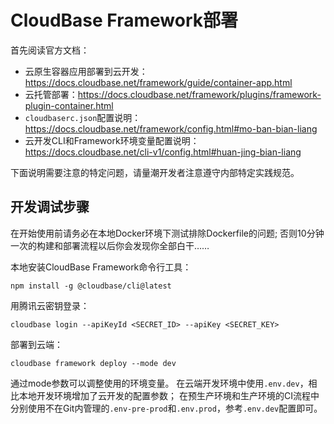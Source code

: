# CloudBase Framework部署

首先阅读官方文档：
- 云原生容器应用部署到云开发：https://docs.cloudbase.net/framework/guide/container-app.html
- 云托管部署：https://docs.cloudbase.net/framework/plugins/framework-plugin-container.html
- `cloudbaserc.json`配置说明：https://docs.cloudbase.net/framework/config.html#mo-ban-bian-liang
- 云开发CLI和Framework环境变量配置说明：https://docs.cloudbase.net/cli-v1/config.html#huan-jing-bian-liang

下面说明需要注意的特定问题，请量潮开发者注意遵守内部特定实践规范。

## 开发调试步骤

在开始使用前请务必在本地Docker环境下测试排除Dockerfile的问题;
否则10分钟一次的构建和部署流程以后你会发现你全部白干……

本地安装CloudBase Framework命令行工具：
```
npm install -g @cloudbase/cli@latest
```

用腾讯云密钥登录：
```
cloudbase login --apiKeyId <SECRET_ID> --apiKey <SECRET_KEY>
```

部署到云端：
```
cloudbase framework deploy --mode dev
```
通过mode参数可以调整使用的环境变量。
在云端开发环境中使用`.env.dev`，相比本地开发环境增加了云开发的配置参数；
在预生产环境和生产环境的CI流程中分别使用不在Git内管理的`.env-pre-prod`和`.env.prod`，参考`.env.dev`配置即可。
